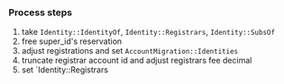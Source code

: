 ### Process steps
1. take `Identity::IdentityOf`, `Identity::Registrars`, `Identity::SubsOf`
2. free super_id's reservation
3. adjust registrations and set `AccountMigration::Identities`
4. truncate registrar account id and adjust registrars fee decimal
5. set `Identity::Registrars
